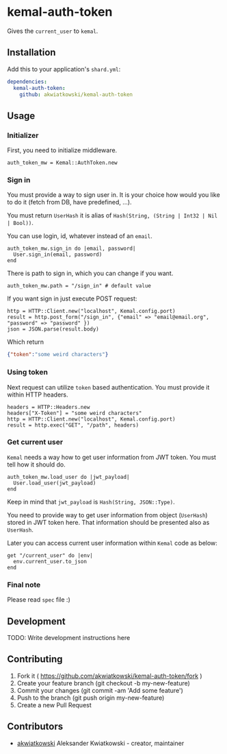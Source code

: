# kemal-auth-token

Gives the `current_user` to `kemal`.

## Installation


Add this to your application's `shard.yml`:

```yaml
dependencies:
  kemal-auth-token:
    github: akwiatkowski/kemal-auth-token
```


## Usage

### Initializer

First, you need to initialize middleware.

```crystal
auth_token_mw = Kemal::AuthToken.new
```

### Sign in

You must provide a way to sign user in. It is your choice how would you like
to do it (fetch from DB, have predefined, ...).

You must return `UserHash` it is alias of `Hash(String, (String | Int32 | Nil | Bool))`.

You can use login, id, whatever instead of an `email`.

```crystal
auth_token_mw.sign_in do |email, password|
  User.sign_in(email, password)
end
```

There is path to sign in, which you can change if you want.

```crystal
auth_token_mw.path = "/sign_in" # default value
```

If you want sign in just execute POST request:

```crystal
http = HTTP::Client.new("localhost", Kemal.config.port)
result = http.post_form("/sign_in", {"email" => "email@email.org", "password" => "password" })
json = JSON.parse(result.body)
```

Which return

```json
{"token":"some weird characters"}
```

### Using token

Next request can utilize `token` based authentication. You must provide
it within HTTP headers.

```crystal
headers = HTTP::Headers.new
headers["X-Token"] = "some weird characters"
http = HTTP::Client.new("localhost", Kemal.config.port)
result = http.exec("GET", "/path", headers)
```

### Get current user

`Kemal` needs a way how to get user information from JWT token. You must
tell how it should do.

```crystal
auth_token_mw.load_user do |jwt_payload|
  User.load_user(jwt_payload)
end
```

Keep in mind that `jwt_payload` is `Hash(String, JSON::Type)`.

You need to provide way to get user information from object (`UserHash`) stored in
JWT token here. That information should be presented also as `UserHash`.

Later you can access current user information within `Kemal` code as below:

```crystal
get "/current_user" do |env|
  env.current_user.to_json
end
```

### Final note

Please read `spec` file :)

## Development

TODO: Write development instructions here

## Contributing

1. Fork it ( https://github.com/akwiatkowski/kemal-auth-token/fork )
2. Create your feature branch (git checkout -b my-new-feature)
3. Commit your changes (git commit -am 'Add some feature')
4. Push to the branch (git push origin my-new-feature)
5. Create a new Pull Request

## Contributors

- [akwiatkowski](https://github.com/akwiatkowski) Aleksander Kwiatkowski - creator, maintainer
